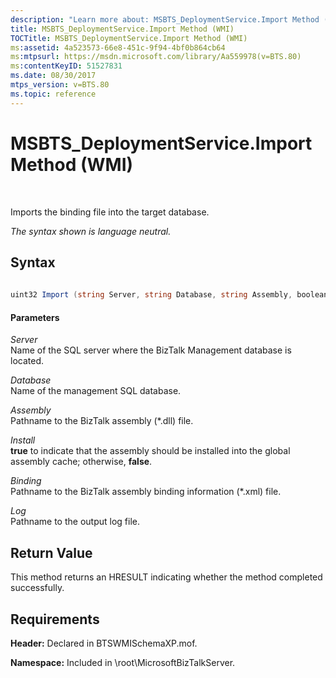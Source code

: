 ```yaml
---
description: "Learn more about: MSBTS_DeploymentService.Import Method (WMI)"
title: MSBTS_DeploymentService.Import Method (WMI)
TOCTitle: MSBTS_DeploymentService.Import Method (WMI)
ms:assetid: 4a523573-66e8-451c-9f94-4bf0b864cb64
ms:mtpsurl: https://msdn.microsoft.com/library/Aa559978(v=BTS.80)
ms:contentKeyID: 51527831
ms.date: 08/30/2017
mtps_version: v=BTS.80
ms.topic: reference
---
```


# MSBTS\_DeploymentService.Import Method (WMI)

 

Imports the binding file into the target database.

*The syntax shown is language neutral.*

## Syntax

```C#
  
uint32 Import (string Server, string Database, string Assembly, boolean Install, string Binding, string Log);  
```

#### Parameters

*Server*  
Name of the SQL server where the BizTalk Management database is located.

*Database*  
Name of the management SQL database.

*Assembly*  
Pathname to the BizTalk assembly (\*.dll) file.

*Install*  
**true** to indicate that the assembly should be installed into the global assembly cache; otherwise, **false**.

*Binding*  
Pathname to the BizTalk assembly binding information (\*.xml) file.

*Log*  
Pathname to the output log file.

## Return Value

This method returns an HRESULT indicating whether the method completed successfully.

## Requirements

**Header:** Declared in BTSWMISchemaXP.mof.

**Namespace:** Included in \\root\\MicrosoftBizTalkServer.

